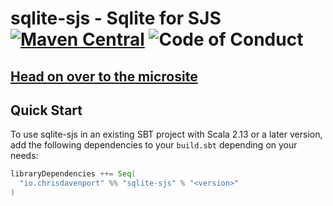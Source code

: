 # sqlite-sjs - Sqlite for SJS [![Maven Central](https://maven-badges.herokuapp.com/maven-central/io.chrisdavenport/sqlite-sjs_2.13/badge.svg)](https://maven-badges.herokuapp.com/maven-central/io.chrisdavenport/sqlite-sjs_2.13) ![Code of Conduct](https://img.shields.io/badge/Code%20of%20Conduct-Scala-blue.svg)

## [Head on over to the microsite](https://davenverse.github.io/sqlite-sjs)

## Quick Start

To use sqlite-sjs in an existing SBT project with Scala 2.13 or a later version, add the following dependencies to your
`build.sbt` depending on your needs:

```scala
libraryDependencies ++= Seq(
  "io.chrisdavenport" %% "sqlite-sjs" % "<version>"
)
```
